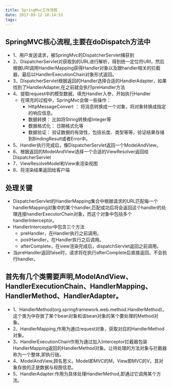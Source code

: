 ```yaml
---
title: SpringMvc工作流程
date: 2017-09-12 18:14:53
tags:
---
```


## SpringMVC核心流程,主要在doDispatch方法中

*  1、用户发送请求，被SpringMvc的DispatcherServlet捕获到
*  2、DispatcherServlet对获取到的URL进行解析，得到统一定位符URI，然后根据URI调用HandlerMapping获得Handler对象以及跟handler相关的拦截器，最后以HandlerExecutionChain对象形式返回。
*  3、DispatcherServlet根据返回的Handler选择合适的HandlerAdapter，如果找到了HandlerAdapter,在之前就会执行preHandler方法
*  4、提取request中的模型数据，填充Handler入参，开始执行Handler
    * 在填充的过程中，SpringMvc会做一些操作：
        * HttpMessageConvert ： 将消息转换成一个对象，将对象转换成指定的响应信息。
        * 数据转换： 比如将String转换成Integer等
        * 数据格式化： 日期格式化等
        * 数据验证： 验证数据的有效性，包括长度、类型等等，验证结果存储到BindingResult或者Error中。
*  5、Handler执行完成后，像DispatcherServlet返回一个ModelAndView。
*  6、根据返回的ModelAndView选择一个合适的ViewResolver返回给DispatcherServlet
*  7、ViewResolveModel和View来渲染视图
*  8、将渲染结果返回给客户端

## 处理关键
* DispatcherServlet的HandlerMapping集合中根据请求的URL匹配每一个handlerMapping对象中的某个handler,匹配成功后将会返回这个handler的处理连接handlerExecutorChain对象，而这个对象中包括多个handlerInterceptor。
* HandlerInterceptor中包含三个方法
    * preHandler，在Handler执行之前调用。
    * postHandler，在Handler执行之后调用。
    * afterComplete，在view渲染完成后，dispatchServlet返回之前调用。
* 当preHandler返回false时，请求将在执行afterComplete后直接返回，不会执行handler。    

## 首先有几个类需要声明,ModelAndView、HandlerExecutionChain、HandlerMapping、HandlerMethod、HandlerAdapter。

* 1、HandlerMethod(org.springframework.web.method.HandlerMethod)，这个类为中存放了某个bean对象和该bean对象的某个要处理的Method对象。
* 2、HandlerMapping,作用为通过request对象，获取对应的HandlerMethod对象。
* 3、HandlerExecutionChain作用为通过加入Interceptor拦截器包装HandlerMapping返回的HandlerMethod对象。让待处理的方法对象与拦截器称为一个整体,即执行链。
* 4、ModelAndView,顾名思义。Model即MVC的M，View即MVC的V。其对象存放的正是数据与视图信息。
* 5、HandlerAdapter:作用为具体处理HandlerMethod,即通过它调用某个方法。
